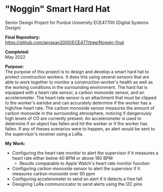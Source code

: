 # "Noggin" Smart Hard Hat

Senior Design Project for Purdue University ECE47700 (Digital Systems Design)

**Final Repository:**\
https://github.com/aprasan2000/ECE477/tree/Noggin-final

**Completed:**\
May 2022

**Purpose:**\
The purpose of this project is to design and develop a smart hard hat to protect construction workers. It does this using several sensors that are able to work together to monitor a construction worker's health as well as the working conditions in the surrounding environment. The hard hat is equipped with a heart rate sensor, a carbon monoxide sensor, and an accelerometer. The heart rate sensor is an attachment that must be clipped to the worker's earlobe and can accurately determine if the worker has a high/low heart rate. The carbon monoxide sensor measures the amount of carbon monoxide in the surrounding atmosphere, noticing if dangerously high levels of CO are currently present. An accelerometer is used to determine if an object has fallen and hit the worker or if the worker has fallen. If any of theses scenarios were to happen, an alert would be sent to the supervisor's receiver using a LoRa.


**My Work:**
- Configuring the heart rate monitor to alert the supervisor if it measures a heart rate either below 40 BPM or above 180 BPM
  - Results comparable to Apple Watch's heart rate monitor function
- Configuring carbon monoxide sensor to alert the supervisor if it measures carbon monoxide over 50 ppm
- Configuring accelerometer to send an alert if it detects a free fall
- Designing LoRa communcicator to send alerts using the I2C pins

